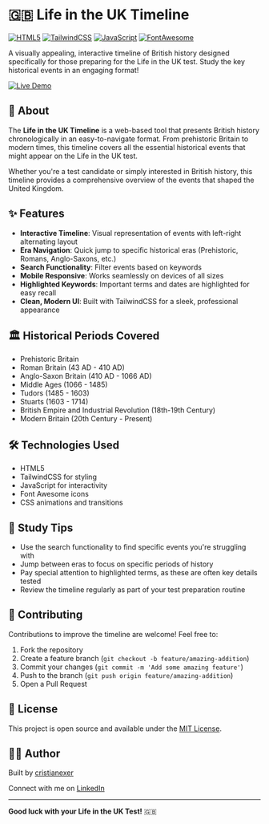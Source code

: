 # 🇬🇧 Life in the UK Timeline

[![HTML5](https://img.shields.io/badge/HTML5-E34F26?style=for-the-badge&logo=html5&logoColor=white)](https://developer.mozilla.org/en-US/docs/Web/HTML)
[![TailwindCSS](https://img.shields.io/badge/Tailwind_CSS-38B2AC?style=for-the-badge&logo=tailwind-css&logoColor=white)](https://tailwindcss.com/)
[![JavaScript](https://img.shields.io/badge/JavaScript-F7DF1E?style=for-the-badge&logo=javascript&logoColor=black)](https://developer.mozilla.org/en-US/docs/Web/JavaScript)
[![FontAwesome](https://img.shields.io/badge/Font_Awesome-339AF0?style=for-the-badge&logo=fontawesome&logoColor=white)](https://fontawesome.com/)

A visually appealing, interactive timeline of British history designed specifically for those preparing for the Life in the UK test. Study the key historical events in an engaging format!

[![Live Demo](https://img.shields.io/badge/Website-View_Timeline-2ea44f?style=for-the-badge)](https://cristianexer.github.io/life_in_the_uk_timeline/)

## 📜 About

The **Life in the UK Timeline** is a web-based tool that presents British history chronologically in an easy-to-navigate format. From prehistoric Britain to modern times, this timeline covers all the essential historical events that might appear on the Life in the UK test.

Whether you're a test candidate or simply interested in British history, this timeline provides a comprehensive overview of the events that shaped the United Kingdom.

## ✨ Features

- **Interactive Timeline**: Visual representation of events with left-right alternating layout
- **Era Navigation**: Quick jump to specific historical eras (Prehistoric, Romans, Anglo-Saxons, etc.)
- **Search Functionality**: Filter events based on keywords
- **Mobile Responsive**: Works seamlessly on devices of all sizes
- **Highlighted Keywords**: Important terms and dates are highlighted for easy recall
- **Clean, Modern UI**: Built with TailwindCSS for a sleek, professional appearance

## 🏛️ Historical Periods Covered

- Prehistoric Britain
- Roman Britain (43 AD - 410 AD)
- Anglo-Saxon Britain (410 AD - 1066 AD)
- Middle Ages (1066 - 1485)
- Tudors (1485 - 1603)
- Stuarts (1603 - 1714)
- British Empire and Industrial Revolution (18th-19th Century)
- Modern Britain (20th Century - Present)

## 🛠️ Technologies Used

- HTML5
- TailwindCSS for styling
- JavaScript for interactivity
- Font Awesome icons
- CSS animations and transitions


## 🧠 Study Tips

- Use the search functionality to find specific events you're struggling with
- Jump between eras to focus on specific periods of history
- Pay special attention to highlighted terms, as these are often key details tested
- Review the timeline regularly as part of your test preparation routine


## 🤝 Contributing

Contributions to improve the timeline are welcome! Feel free to:

1. Fork the repository
2. Create a feature branch (`git checkout -b feature/amazing-addition`)
3. Commit your changes (`git commit -m 'Add some amazing feature'`)
4. Push to the branch (`git push origin feature/amazing-addition`)
5. Open a Pull Request

## 📄 License

This project is open source and available under the [MIT License](LICENSE).

## 👨‍💻 Author

Built by [cristianexer](https://github.com/cristianexer)

Connect with me on [LinkedIn](https://linkedin.com/in/cristianexer)

---

**Good luck with your Life in the UK Test!** 🇬🇧
